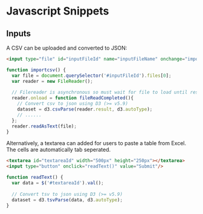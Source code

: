 # Javascript Snippets

## Inputs
A CSV can be uploaded and converted to JSON: 
```html
<input type="file" id="inputFileId" name="inputFileName" onchange="importcsv()">
```
```js
function importcsv() {      
  var file = document.querySelector('#inputFileId').files[0]; 
  var reader = new FileReader();
	
  // Filereader is asynchronous so must wait for file to load until result can be used
  reader.onload = function fileReadCompleted(){
    // Convert csv to json using D3 (>= v5.9)
    dataset = d3.csvParse(reader.result, d3.autoType); 
    // ......
  };
  reader.readAsText(file);
}
```    

Alternatively, a textarea can added for users to paste a table from Excel. The cells are automatically tab seperated.
```html
<textarea id="textareaId" width="500px" height="250px"></textarea>
<input type="button" onclick="readText()" value="Submit"/>
```
```js
function readText() {
  var data = $('#textareaId').val();
  
  // Convert tsv to json using D3 (>= v5.9)
  dataset = d3.tsvParse(data, d3.autoType);  
}
```
